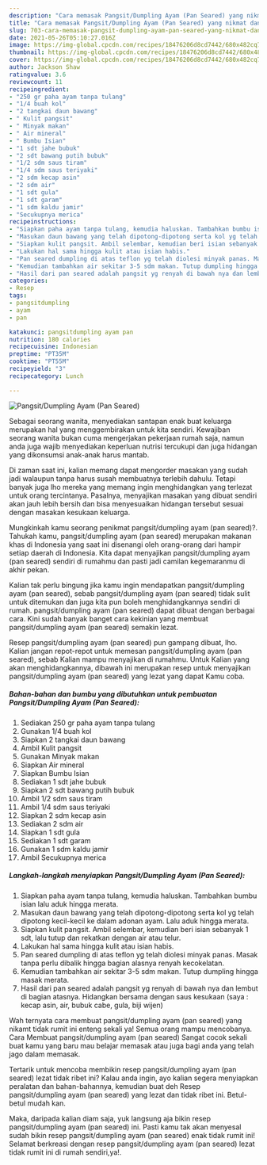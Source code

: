 ```yaml
---
description: "Cara memasak Pangsit/Dumpling Ayam (Pan Seared) yang nikmat dan Mudah Dibuat"
title: "Cara memasak Pangsit/Dumpling Ayam (Pan Seared) yang nikmat dan Mudah Dibuat"
slug: 703-cara-memasak-pangsit-dumpling-ayam-pan-seared-yang-nikmat-dan-mudah-dibuat
date: 2021-05-26T05:10:27.016Z
image: https://img-global.cpcdn.com/recipes/18476206d8cd7442/680x482cq70/pangsitdumpling-ayam-pan-seared-foto-resep-utama.jpg
thumbnail: https://img-global.cpcdn.com/recipes/18476206d8cd7442/680x482cq70/pangsitdumpling-ayam-pan-seared-foto-resep-utama.jpg
cover: https://img-global.cpcdn.com/recipes/18476206d8cd7442/680x482cq70/pangsitdumpling-ayam-pan-seared-foto-resep-utama.jpg
author: Jackson Shaw
ratingvalue: 3.6
reviewcount: 11
recipeingredient:
- "250 gr paha ayam tanpa tulang"
- "1/4 buah kol"
- "2 tangkai daun bawang"
- " Kulit pangsit"
- " Minyak makan"
- " Air mineral"
- " Bumbu Isian"
- "1 sdt jahe bubuk"
- "2 sdt bawang putih bubuk"
- "1/2 sdm saus tiram"
- "1/4 sdm saus teriyaki"
- "2 sdm kecap asin"
- "2 sdm air"
- "1 sdt gula"
- "1 sdt garam"
- "1 sdm kaldu jamir"
- "Secukupnya merica"
recipeinstructions:
- "Siapkan paha ayam tanpa tulang, kemudia haluskan. Tambahkan bumbu isian lalu aduk hingga merata."
- "Masukan daun bawang yang telah dipotong-dipotong serta kol yg telah dipotong kecil-kecil ke dalam adonan ayam. Lalu aduk hingga merata."
- "Siapkan kulit pangsit. Ambil selembar, kemudian beri isian sebanyak 1 sdt, lalu tutup dan rekatkan dengan air atau telur."
- "Lakukan hal sama hingga kulit atau isian habis."
- "Pan seared dumpling di atas teflon yg telah diolesi minyak panas. Masak tanpa perlu dibalik hingga bagian alasnya renyah kecokelatan."
- "Kemudian tambahkan air sekitar 3-5 sdm makan. Tutup dumpling hingga masak merata."
- "Hasil dari pan seared adalah pangsit yg renyah di bawah nya dan lembut di bagian atasnya. Hidangkan bersama dengan saus kesukaan (saya : kecap asin, air, bubuk cabe, gula, biji wijen)"
categories:
- Resep
tags:
- pangsitdumpling
- ayam
- pan

katakunci: pangsitdumpling ayam pan 
nutrition: 180 calories
recipecuisine: Indonesian
preptime: "PT35M"
cooktime: "PT55M"
recipeyield: "3"
recipecategory: Lunch

---
```



![Pangsit/Dumpling Ayam (Pan Seared)](https://img-global.cpcdn.com/recipes/18476206d8cd7442/680x482cq70/pangsitdumpling-ayam-pan-seared-foto-resep-utama.jpg)

Sebagai seorang wanita, menyediakan santapan enak buat keluarga merupakan hal yang menggembirakan untuk kita sendiri. Kewajiban seorang  wanita bukan cuma mengerjakan pekerjaan rumah saja, namun anda juga wajib menyediakan keperluan nutrisi tercukupi dan juga hidangan yang dikonsumsi anak-anak harus mantab.

Di zaman  saat ini, kalian memang dapat mengorder masakan yang sudah jadi walaupun tanpa harus susah membuatnya terlebih dahulu. Tetapi banyak juga lho mereka yang memang ingin menghidangkan yang terlezat untuk orang tercintanya. Pasalnya, menyajikan masakan yang dibuat sendiri akan jauh lebih bersih dan bisa menyesuaikan hidangan tersebut sesuai dengan masakan kesukaan keluarga. 



Mungkinkah kamu seorang penikmat pangsit/dumpling ayam (pan seared)?. Tahukah kamu, pangsit/dumpling ayam (pan seared) merupakan makanan khas di Indonesia yang saat ini disenangi oleh orang-orang dari hampir setiap daerah di Indonesia. Kita dapat menyajikan pangsit/dumpling ayam (pan seared) sendiri di rumahmu dan pasti jadi camilan kegemaranmu di akhir pekan.

Kalian tak perlu bingung jika kamu ingin mendapatkan pangsit/dumpling ayam (pan seared), sebab pangsit/dumpling ayam (pan seared) tidak sulit untuk ditemukan dan juga kita pun boleh menghidangkannya sendiri di rumah. pangsit/dumpling ayam (pan seared) dapat dibuat dengan berbagai cara. Kini sudah banyak banget cara kekinian yang membuat pangsit/dumpling ayam (pan seared) semakin lezat.

Resep pangsit/dumpling ayam (pan seared) pun gampang dibuat, lho. Kalian jangan repot-repot untuk memesan pangsit/dumpling ayam (pan seared), sebab Kalian mampu menyajikan di rumahmu. Untuk Kalian yang akan menghidangkannya, dibawah ini merupakan resep untuk menyajikan pangsit/dumpling ayam (pan seared) yang lezat yang dapat Kamu coba.

<!--inarticleads1-->

##### Bahan-bahan dan bumbu yang dibutuhkan untuk pembuatan Pangsit/Dumpling Ayam (Pan Seared):

1. Sediakan 250 gr paha ayam tanpa tulang
1. Gunakan 1/4 buah kol
1. Siapkan 2 tangkai daun bawang
1. Ambil  Kulit pangsit
1. Gunakan  Minyak makan
1. Siapkan  Air mineral
1. Siapkan  Bumbu Isian
1. Sediakan 1 sdt jahe bubuk
1. Siapkan 2 sdt bawang putih bubuk
1. Ambil 1/2 sdm saus tiram
1. Ambil 1/4 sdm saus teriyaki
1. Siapkan 2 sdm kecap asin
1. Sediakan 2 sdm air
1. Siapkan 1 sdt gula
1. Sediakan 1 sdt garam
1. Gunakan 1 sdm kaldu jamir
1. Ambil Secukupnya merica




<!--inarticleads2-->

##### Langkah-langkah menyiapkan Pangsit/Dumpling Ayam (Pan Seared):

1. Siapkan paha ayam tanpa tulang, kemudia haluskan. Tambahkan bumbu isian lalu aduk hingga merata.
1. Masukan daun bawang yang telah dipotong-dipotong serta kol yg telah dipotong kecil-kecil ke dalam adonan ayam. Lalu aduk hingga merata.
1. Siapkan kulit pangsit. Ambil selembar, kemudian beri isian sebanyak 1 sdt, lalu tutup dan rekatkan dengan air atau telur.
1. Lakukan hal sama hingga kulit atau isian habis.
1. Pan seared dumpling di atas teflon yg telah diolesi minyak panas. Masak tanpa perlu dibalik hingga bagian alasnya renyah kecokelatan.
1. Kemudian tambahkan air sekitar 3-5 sdm makan. Tutup dumpling hingga masak merata.
1. Hasil dari pan seared adalah pangsit yg renyah di bawah nya dan lembut di bagian atasnya. Hidangkan bersama dengan saus kesukaan (saya : kecap asin, air, bubuk cabe, gula, biji wijen)




Wah ternyata cara membuat pangsit/dumpling ayam (pan seared) yang nikamt tidak rumit ini enteng sekali ya! Semua orang mampu mencobanya. Cara Membuat pangsit/dumpling ayam (pan seared) Sangat cocok sekali buat kamu yang baru mau belajar memasak atau juga bagi anda yang telah jago dalam memasak.

Tertarik untuk mencoba membikin resep pangsit/dumpling ayam (pan seared) lezat tidak ribet ini? Kalau anda ingin, ayo kalian segera menyiapkan peralatan dan bahan-bahannya, kemudian buat deh Resep pangsit/dumpling ayam (pan seared) yang lezat dan tidak ribet ini. Betul-betul mudah kan. 

Maka, daripada kalian diam saja, yuk langsung aja bikin resep pangsit/dumpling ayam (pan seared) ini. Pasti kamu tak akan menyesal sudah bikin resep pangsit/dumpling ayam (pan seared) enak tidak rumit ini! Selamat berkreasi dengan resep pangsit/dumpling ayam (pan seared) lezat tidak rumit ini di rumah sendiri,ya!.

